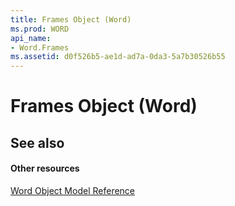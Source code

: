 ```yaml
---
title: Frames Object (Word)
ms.prod: WORD
api_name:
- Word.Frames
ms.assetid: d0f526b5-ae1d-ad7a-0da3-5a7b30526b55
---
```



# Frames Object (Word)




## See also


#### Other resources


[Word Object Model Reference](http://msdn.microsoft.com/library/object-model-word-vba-reference%28Office.15%29.aspx)


